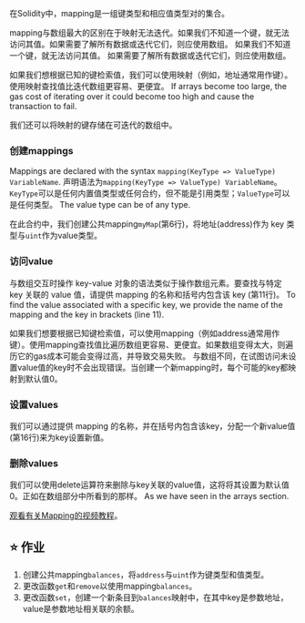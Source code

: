 在Solidity中，mapping是一组键类型和相应值类型对的集合。

mapping与数组最大的区别在于映射无法迭代。如果我们不知道一个键，就无法访问其值。如果需要了解所有数据或迭代它们，则应使用数组。 如果我们不知道一个键，就无法访问其值。 如果需要了解所有数据或迭代它们，则应使用数组。

如果我们想根据已知的键检索值，我们可以使用映射（例如，地址通常用作键）。 使用映射查找值比迭代数组更容易、更便宜。 If arrays become too large, the gas cost of iterating over it could become too high and cause the transaction to fail.

我们还可以将映射的键存储在可迭代的数组中。

### 创建mappings

Mappings are declared with the syntax `mapping(KeyType => ValueType) VariableName`.
声明语法为`mapping(KeyType => ValueType) VariableName`。`KeyType`可以是任何内置值类型或任何合约，但不能是引用类型；`ValueType`可以是任何类型。 The value type can be of any type.

在此合约中，我们创建公共mapping`myMap`(第6行)，将地址(address)作为 key 类型与`uint`作为value类型。

### 访问value

与数组交互时操作 key-value 对象的语法类似于操作数组元素。要查找与特定 key 关联的 value 值，请提供 mapping 的名称和括号内包含该 key (第11行)。
To find the value associated with a specific key, we provide the name of the mapping and the key in brackets (line 11).

如果我们想要根据已知键检索值，可以使用mapping（例如address通常用作键）。使用mapping查找值比遍历数组更容易、更便宜。如果数组变得太大，则遍历它的gas成本可能会变得过高，并导致交易失败。 与数组不同，在试图访问未设置value值的key时不会出现错误。当创建一个新mapping时，每个可能的key都映射到默认值0。

### 设置values

我们可以通过提供 mapping 的名称，并在括号内包含该key，分配一个新value值(第16行)来为key设置新值。

### 删除values

我们可以使用delete运算符来删除与key关联的value值，这将将其设置为默认值0。正如在数组部分中所看到的那样。 As we have seen in the arrays section.

<a href="https://www.youtube.com/watch?v=tO3vVMCOts8" target="_blank">观看有关Mapping的视频教程</a>。

## ⭐️ 作业

1. 创建公共mapping`balances`，将`address`与`uint`作为键类型和值类型。
2. 更改函数`get`和`remove`以使用mapping`balances`。
3. 更改函数`set`，创建一个新条目到`balances`映射中，在其中key是参数地址，value是参数地址相关联的余额。
